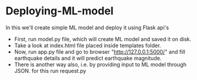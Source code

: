 # Deploying-ML-model
In this we'll create simple ML model and deploy it using Flask api's

* First, run model.py file, which will create ML model and saved it on disk.
* Take a look at index.html file placed inside templates folder.
* Now, run app.py file and go to browser "http://127.0.0.1:5000/" and fill earthquake details and it will predict earthquake magnitude.
* There is another way also, i.e. by providing input to ML model through JSON. for this run request.py
